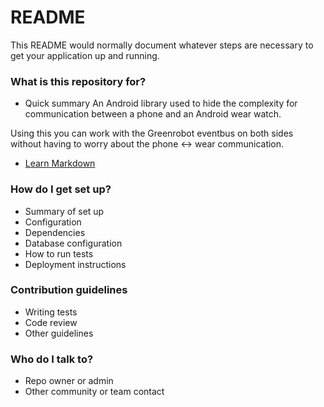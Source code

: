 # README #

This README would normally document whatever steps are necessary to get your application up and running.

### What is this repository for? ###

* Quick summary
An Android library used to hide the complexity for communication  between a phone and an Android wear watch.

Using this you can work with the Greenrobot eventbus on both sides without having to worry about the phone <-> wear communication.

* [Learn Markdown](https://bitbucket.org/tutorials/markdowndemo)

### How do I get set up? ###

* Summary of set up
* Configuration
* Dependencies
* Database configuration
* How to run tests
* Deployment instructions

### Contribution guidelines ###

* Writing tests
* Code review
* Other guidelines

### Who do I talk to? ###

* Repo owner or admin
* Other community or team contact
